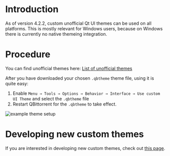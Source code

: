 # Introduction

As of version 4.2.2, custom unofficial Qt UI themes can be used on all platforms. This is mostly relevant for Windows users, because on Windows there is currently no native themeing integration.

# Procedure

You can find unofficial themes here: [List of unofficial themes](https://github.com/qbittorrent/qBittorrent/wiki/List-of-known-qBittorrent-themes)

After you have downloaded your chosen `.qbtheme` theme file, using it is quite easy:

1. Enable `Menu → Tools → Options → Behavior → Interface → Use custom UI Theme` and select the `.qbtheme` file
2. Restart QBittorrent for the `.qbtheme` to take effect.

![example theme setup](https://user-images.githubusercontent.com/36061843/77887653-cef5f680-721f-11ea-88ab-d7b33c190f9b.png)

# Developing new custom themes

If you are interested in developing new custom themes, check out [this page](https://github.com/qbittorrent/qBittorrent/wiki/Create-custom-themes-for-qBittorrent).
